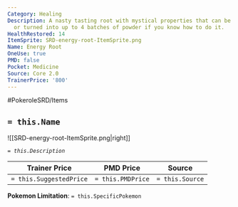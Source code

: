 ```yaml
---
Category: Healing
Description: A nasty tasting root with mystical properties that can be eaten whole
  or turned into up to 4 batches of powder if you know how to do it.
HealthRestored: 14
ItemSprite: SRD-energy-root-ItemSprite.png
Name: Energy Root
OneUse: true
PMD: false
Pocket: Medicine
Source: Core 2.0
TrainerPrice: '800'
---
```


#PokeroleSRD/Items

## `= this.Name`

![[SRD-energy-root-ItemSprite.png|right]]

*`= this.Description`*

| Trainer Price           | PMD Price         | Source | 
| ----------------------- | ----------------- | ------ |
| `= this.SuggestedPrice` | `= this.PMDPrice` | `= this.Source`

**Pokemon Limitation**: `= this.SpecificPokemon`
